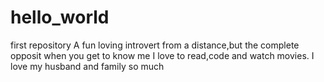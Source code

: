 # hello_world
first repository
A fun loving introvert from a distance,but the complete opposit when you get to know me
I love to read,code and watch movies.
I love my husband and family so much
